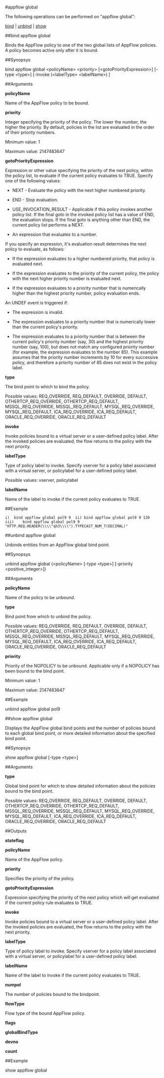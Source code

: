 #appflow global

The following operations can be performed on "appflow global":


[bind](#bind-appflow-global) | [unbind](#unbind-appflow-global) | [show](#show-appflow-global)

##bind appflow global

Binds the AppFlow policy to one of the two global lists of AppFlow policies. A policy becomes active only after it is bound.


##Synopsys

bind appflow global &lt;policyName> &lt;priority> [&lt;gotoPriorityExpression>] [-type &lt;type>] [-invoke  (&lt;labelType>  &lt;labelName>) ]


##Arguments

<b>policyName</b>
Name of the AppFlow policy to be bound.

<b>priority</b>
Integer specifying the priority of the policy. The lower the number, the higher the priority. By default, policies in the list are evaluated in the order of their priority numbers.
Minimum value: 1
Maximum value: 2147483647

<b>gotoPriorityExpression</b>
Expression or other value specifying the priority of the next policy, within the policy list, to evaluate if the current policy evaluates to TRUE.  Specify one of the following values:
* NEXT - Evaluate the policy with the next higher numbered priority.
* END - Stop evaluation.
* USE_INVOCATION_RESULT - Applicable if this policy invokes another policy list. If the final goto in the invoked policy list has a value of END, the evaluation stops. If the final goto is anything other than END, the current policy list performs a NEXT.
* An expression that evaluates to a number.
If you specify an expression, it's evaluation result determines the next policy to evaluate, as follows: 
* If the expression evaluates to a higher numbered priority, that policy is evaluated next.
* If the expression evaluates to the priority of the current policy, the policy with the next higher priority number is evaluated next.
* If the expression evaluates to a priority number that is numerically higher than the highest priority number, policy evaluation ends.
An UNDEF event is triggered if:
* The expression is invalid.
* The expression evaluates to a priority number that is numerically lower than the current policy's priority.
* The expression evaluates to a priority number that is between the current policy's priority number (say, 30) and the highest priority number (say, 100), but does not match any configured priority number (for example, the expression evaluates to the number 85). This example assumes that the priority number increments by 10 for every successive policy, and therefore a priority number of 85 does not exist in the policy label.

<b>type</b>
The bind point to which to bind the policy.
Possible values: REQ_OVERRIDE, REQ_DEFAULT, OVERRIDE, DEFAULT, OTHERTCP_REQ_OVERRIDE, OTHERTCP_REQ_DEFAULT, MSSQL_REQ_OVERRIDE, MSSQL_REQ_DEFAULT, MYSQL_REQ_OVERRIDE, MYSQL_REQ_DEFAULT, ICA_REQ_OVERRIDE, ICA_REQ_DEFAULT, ORACLE_REQ_OVERRIDE, ORACLE_REQ_DEFAULT

<b>invoke</b>
Invoke policies bound to a virtual server or a user-defined policy label. After the invoked policies are evaluated, the flow returns to the policy with the next priority.

<b>labelType</b>
Type of policy label to invoke. Specify vserver for a policy label associated with a virtual server, or policylabel for a user-defined policy label.
Possible values: vserver, policylabel

<b>labelName</b>
Name of the label to invoke if the current policy evaluates to TRUE.



##Example

	i)	bind appflow global pol9 9	ii)	bind appflow global pol9 9 120	iii)	bind appflow global pol9 9 "HTTP.REQ.HEADER(\\\\"qh3\\\\").TYPECAST_NUM_T(DECIMAL)"	

##unbind appflow global

Unbinds entities from an AppFlow global bind point.


##Synopsys

unbind appflow global (&lt;policyName>  [-type &lt;type>]  [-priority &lt;positive_integer>])


##Arguments

<b>policyName</b>
Name of the policy to be unbound.

<b>type</b>
Bind point from which to unbind the policy.
Possible values: REQ_OVERRIDE, REQ_DEFAULT, OVERRIDE, DEFAULT, OTHERTCP_REQ_OVERRIDE, OTHERTCP_REQ_DEFAULT, MSSQL_REQ_OVERRIDE, MSSQL_REQ_DEFAULT, MYSQL_REQ_OVERRIDE, MYSQL_REQ_DEFAULT, ICA_REQ_OVERRIDE, ICA_REQ_DEFAULT, ORACLE_REQ_OVERRIDE, ORACLE_REQ_DEFAULT

<b>priority</b>
Priority of the NOPOLICY to be unbound.  Applicable only if a NOPOLICY has been bound to the bind point.
Minimum value: 1
Maximum value: 2147483647



##Example

unbind appflow global pol9

##show appflow global

Displays the AppFlow global bind points and the number of policies bound to each global bind point, or more detailed information about the specified bind point.


##Synopsys

show appflow global [-type &lt;type>]


##Arguments

<b>type</b>
Global bind point for which to show detailed information about the policies bound to the bind point.
Possible values: REQ_OVERRIDE, REQ_DEFAULT, OVERRIDE, DEFAULT, OTHERTCP_REQ_OVERRIDE, OTHERTCP_REQ_DEFAULT, MSSQL_REQ_OVERRIDE, MSSQL_REQ_DEFAULT, MYSQL_REQ_OVERRIDE, MYSQL_REQ_DEFAULT, ICA_REQ_OVERRIDE, ICA_REQ_DEFAULT, ORACLE_REQ_OVERRIDE, ORACLE_REQ_DEFAULT



##Outputs

<b>stateflag</b>

<b>policyName</b>
Name of the AppFlow policy.

<b>priority</b>
Specifies the priority of the policy.

<b>gotoPriorityExpression</b>
Expression specifying the priority of the next policy which will get evaluated if the current policy rule evaluates to TRUE.

<b>invoke</b>
Invoke policies bound to a virtual server or a user-defined policy label. After the invoked policies are evaluated, the flow returns to the policy with the next priority.

<b>labelType</b>
Type of policy label to invoke. Specify vserver for a policy label associated with a virtual server, or policylabel for a user-defined policy label.

<b>labelName</b>
Name of the label to invoke if the current policy evaluates to TRUE.

<b>numpol</b>
The number of policies bound to the bindpoint.

<b>flowType</b>
Flow type of the bound AppFlow policy.

<b>flags</b>

<b>globalBindType</b>

<b>devno</b>

<b>count</b>



##Example

show appflow global

